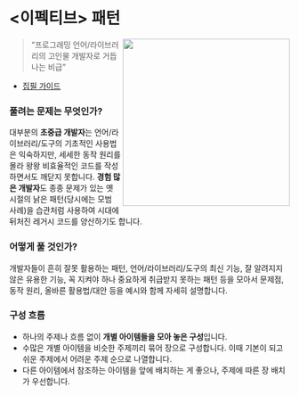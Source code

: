 # <이펙티브> 패턴

<img src="https://github.com/WegraLee/Writing-IT-Books/blob/master/Effective/effective_pattern.png" width="300" align="right"></img>

> “프로그래밍 언어/라이브러리의 고인물 개발자로 거듭나는 비급”

- [집필 가이드](https://docs.google.com/presentation/d/1lu-1huZVduNqWtNNDe-WCo951eL0x2etPfbHHhVszs4)

### 풀려는 문제는 무엇인가?

대부분의 **초중급 개발자**는 언어/라이브러리/도구의 기초적인 사용법은 익숙하지만, 세세한 동작 원리를 몰라 왕왕 비효율적인 코드를 작성하면서도 깨닫지 못합니다.
**경험 많은 개발자**도 종종 문제가 있는 옛 시절의 낡은 패턴(당시에는 모범 사례)을 습관처럼 사용하여 시대에 뒤처진 레거시 코드를 양산하기도 합니다.

### 어떻게 풀 것인가?

개발자들이 흔히 잘못 활용하는 패턴, 언어/라이브러리/도구의 최신 기능, 잘 알려지지 않은 유용한 기능, 꼭 지켜야 하나 중요하게 취급받지 못하는 패턴 등을 모아서 문제점, 동작 원리, 올바른 활용법/대안 등을 예시와 함께 자세히 설명합니다.

### 구성 흐름

- 하나의 주제나 흐름 없이 **개별 아이템들을 모아 놓은 구성**입니다.
- 수많은 개별 아이템을 비슷한 주제끼리 묶어 장으로 구성합니다. 이때 기본이 되고 쉬운 주제에서 어려운 주제 순으로 나열합니다.
- 다른 아이템에서 참조하는 아이템을 앞에 배치하는 게 좋으나, 주제에 따른 장 배치가 우선합니다.
